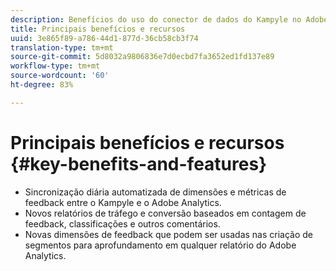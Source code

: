 ```yaml
---
description: Benefícios do uso do conector de dados do Kampyle no Adobe Analytics.
title: Principais benefícios e recursos
uuid: 3e865f89-a786-44d1-877d-36cb58cb3f74
translation-type: tm+mt
source-git-commit: 5d8032a9806836e7d0ecbd7fa3652ed1fd137e89
workflow-type: tm+mt
source-wordcount: '60'
ht-degree: 83%

---
```



# Principais benefícios e recursos {#key-benefits-and-features}

* Sincronização diária automatizada de dimensões e métricas de feedback entre o Kampyle e o Adobe Analytics.
* Novos relatórios de tráfego e conversão baseados em contagem de feedback, classificações e outros comentários.
* Novas dimensões de feedback que podem ser usadas nas criação de segmentos para aprofundamento em qualquer relatório do Adobe Analytics.

